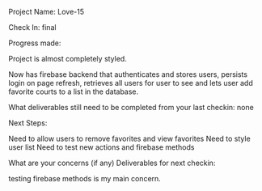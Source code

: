 Project Name: Love-15

Check In: final

Progress made: 

Project is almost completely styled.

Now has firebase backend that authenticates and stores users, persists login on page refresh, retrieves all users for user to see and lets user add favorite courts to a list in the database.

What deliverables still need to be completed from your last checkin: none

Next Steps:

Need to allow users to remove favorites and view favorites
Need to style user list
Need to test new actions and firebase methods

What are your concerns (if any) Deliverables for next checkin:

testing firebase methods is my main concern.
